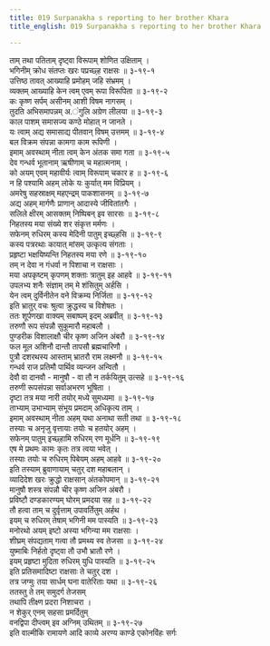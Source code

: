 ```yaml
---
title: 019 Surpanakha s reporting to her brother Khara
title_english: 019 Surpanakha s reporting to her brother Khara

---
```

ताम् तथा पतिताम् दृष्ट्वा विरूपाम् शोणित उक्षिताम् ।  
भगिनीम् क्रोध संतप्तः खरः पप्रच्छ्ह राक्षसः ॥ ३-१९-१  
उत्तिष्ठ तावत् आख्याहि प्रमोहम् जहि संभ्रमम् ।  
व्यक्तम् आख्याहि केन त्वम् एवम् रूपा विरूपिता ॥ ३-१९-२  
कः कृष्ण सर्पम् असीनम् आशी विषम नागसम् ।  
तुदति अभिसमापन्नम् अ.ंगुलि अग्रेण लीलया ॥ ३-१९-३  
काल पाशम् समासज्य कण्ठे मोहात् न जानते ।  
यः त्वाम् अद्य समासाद्य पीतवान् विषम् उत्तमम् ॥ ३-१९-४  
बल विक्रम संपन्ना कामगा काम रूपिणी ।  
इमाम् अवस्थाम् नीता त्वम् केन अंतक समा गता ॥ ३-१९-५  
देव गन्धर्व भूतानाम् ऋषीणाम् च महात्मनाम् ।  
को अयम् एवम् महावीर्यः त्वाम् विरूपाम् चकार ह ॥ ३-१९-६  
न हि पश्यामि अहम् लोके यः कुर्यात् मम विप्रियम् ।  
अमरेषु सहस्राक्षम् महएन्द्रम् पाकशासनम् ॥ ३-१९-७  
अद्य अहम् मार्गणैः प्राणान् आदास्ये जीवितांतगैः ।  
सलिले क्षीरम् आसक्तम् निष्पिबन् इव सारसः ॥ ३-१९-८  
निहतस्य मया संख्ये शर संकृत्त मर्मणः ।  
सफेनम् रुधिरम् कस्य मेदिनी पातुम् इच्छ्हसि ॥ ३-१९-९  
कस्य पत्ररथाः कायात् मांसम् उत्कृत्य संगताः ।  
प्रहृष्टा भक्षयिष्यन्ति निहतस्य मया रणे ॥ ३-१९-१०  
तम् न देवा न गंधर्वा न पिशाचा न राक्षसाः ।  
मया अपकृष्टम् कृपणम् शक्ताः त्रातुम् इह आहवे ॥ ३-१९-११  
उपलभ्य शनैः संज्ञाम् तम् मे शंसितुम् अर्हसि ।  
येन त्वम् दुर्विनीतेन वने विक्रम्य निर्जिता ॥ ३-१९-१२  
इति भ्रातुर् वचः श्रुत्वा क्रुद्धस्य च विशेषतः ।  
ततः शूर्पणखा वाक्यम् सबाष्पम् इदम् अब्रवीत् ॥ ३-१९-१३  
तरुणौ रूप संपन्नौ सुकूमारौ महाबलौ ।  
पुण्डरीक विशालाक्षौ चीर कृष्ण अजिन अंबरौ ॥ ३-१९-१४  
फल मूल अशिनौ दान्तौ तापसौ ब्रह्मचारिणौ ।  
पुत्रौ दशरथस्य आस्ताम् भ्रातरौ राम लक्ष्मनौ ॥ ३-१९-१५  
गन्धर्व राज प्रतिमौ पार्थिव व्यन्जन अन्वितौ ।  
देवौ वा दानवौ - मानुषौ - वा तौ न तर्कयितुम् उत्सहे ॥ ३-१९-१६  
तरुणी रूपसंपन्ना सर्वाअभरण भूषिता ।  
दृष्टा तत्र मया नारी तयोर् मध्ये सुमध्यमा ॥ ३-१९-१७  
ताभ्याम् उभाभ्याम् संभूय प्रमदाम् अधिकृत्य ताम् ।  
इमाम् अवस्थाम् नीता अहम् यथा अनाथा सती तथा ॥ ३-१९-१८  
तस्याः च अनृजु वृत्तायाः तयोः च हतयोर् अहम् ।  
सफेनम् पातुम् इच्छ्हामि रुधिरम् रण मूर्धनि ॥ ३-१९-१९  
एष मे प्रथमः कामः कृतः तत्र त्वया भवेत् ।  
तस्याः तयोः च रुधिरम् पिबेयम् अहम् आहवे ॥ ३-१९-२०  
इति तस्याम् ब्रुवाणायाम् चतुर् दश महाबलान् ।  
व्यादिदेश खरः क्रुद्धो राक्षसान् अंतकोपमान् ॥ ३-१९-२१  
मानुषौ शस्त्र संपन्नौ चीर कृष्ण अजिन अंबरौ ।  
प्रविष्टौ दण्डकारण्यम् घोरम् प्रमदया सह ॥ ३-१९-२२  
तौ हत्वा ताम् च दुर्वृत्ताम् उपावर्तितुम् अर्हथ ।  
इयम् च रुधिरम् तेषाम् भगिनी मम पास्यति ॥ ३-१९-२३  
मनोरथो अयम् इष्टो अस्या भगिन्या मम राक्षसाः ।  
शीघ्रम् संपद्यताम् गत्वा तौ प्रमथ्य स्व तेजसा ॥ ३-१९-२४  
युष्माबिः निर्हतो दृष्ट्वा तौ उभौ भ्रातौ रणे ।  
इयम् प्रहृष्टा मुदिता रुधिरम् युधि पास्यति ॥ ३-१९-२५  
इति प्रतिसमादिष्टा राक्षसाः ते चतुर् दश ।  
तत्र जग्मुः तया सार्धम् घना वातेरिताः यथा ॥ ३-१९-२६  
ततस्तु ते तम् समुदर्ग तेजसम्  
तथापि तीक्ष्ण प्रदरा निशाचरा ।  
न शेकुर् एनम् सहसा प्रमर्दितुम्  
वनद्विपा दीप्त्वम् इव अग्निम् उथितम् ॥ ३-१९-२७  
इति वाल्मीकि रामायणे आदि काव्ये अरण्य काण्डे एकोनविंहः सर्गः